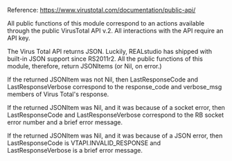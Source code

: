 Reference: https://www.virustotal.com/documentation/public-api/

All public functions of this module correspond to an actions available 
through the public VirusTotal API v.2. All interactions with the API require an
API key. 

The Virus Total API returns JSON. Luckily, REALstudio has shipped with built-in 
JSON support since RS2011r2. All the public functions of this module, therefore, 
return JSONItems (or Nil, on error.)

If the returned JSONItem was not Nil, then LastResponseCode and 
LastResponseVerbose correspond to the response_code and verbose_msg members 
of Virus Total's response. 

If the returned JSONItem was Nil, and it was because of a socket error, then 
LastResponseCode and LastResponseVerbose correspond to the RB socket error 
number and a brief error message. 

If the returned JSONItem was Nil, and it was because of a JSON error, then 
LastResponseCode is VTAPI.INVALID_RESPONSE and LastResponseVerbose is a 
brief error message. 